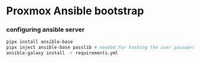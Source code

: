 # Proxmox Ansible bootstrap

### configuring ansible server

```sh
pipx install ansible-base
pipx inject ansible-base passlib # needed for hashing the user password in run.yml
ansible-galaxy install -r requirements.yml
```

